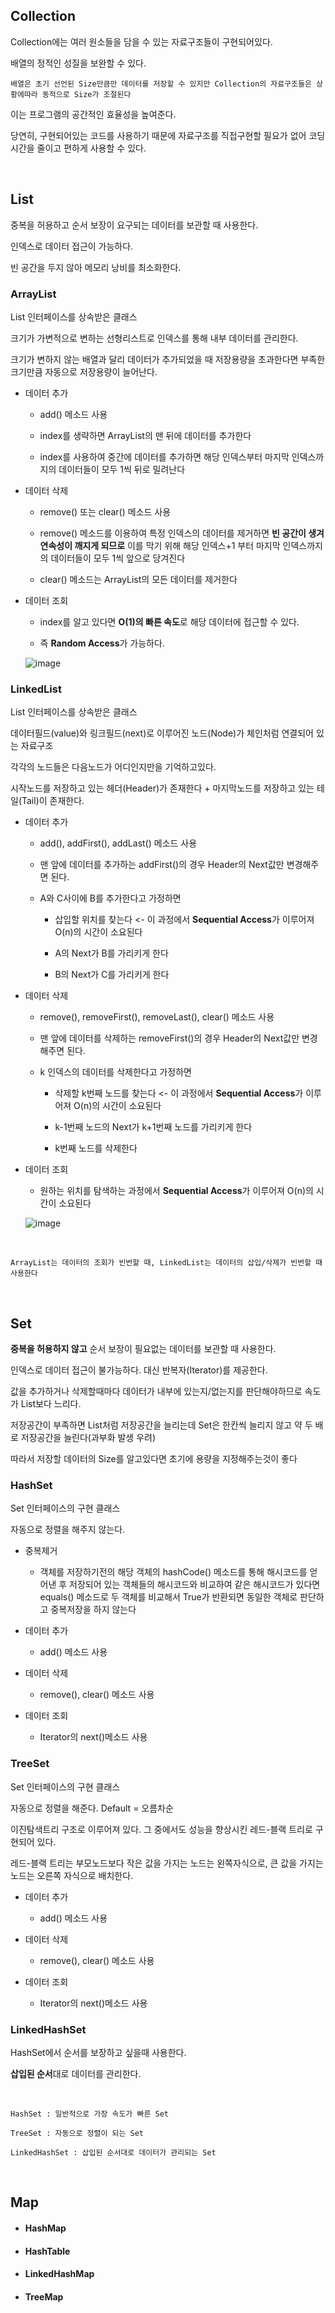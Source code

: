 ## Collection

Collection에는 여러 원소들을 담을 수 있는 자료구조들이 구현되어있다.

배열의 정적인 성질을 보완할 수 있다. 

`배열은 초기 선언된 Size만큼만 데이터를 저장할 수 있지만 Collection의 자료구조들은 상황에따라 동적으로 Size가 조절된다`

이는 프로그램의 공간적인 효율성을 높여준다.

당연히, 구현되어있는 코드를 사용하기 때문에 자료구조를 직접구현할 필요가 없어 코딩시간을 줄이고 편하게 사용할 수 있다.

<br>

## List

중복을 허용하고 순서 보장이 요구되는 데이터를 보관할 때 사용한다.

인덱스로 데이터 접근이 가능하다.

빈 공간을 두지 않아 메모리 낭비를 최소화한다.

### ArrayList

List 인터페이스를 상속받은 클래스

크기가 가변적으로 변하는 선형리스트로 인덱스를 통해 내부 데이터를 관리한다.

크기가 변하지 않는 배열과 달리 데이터가 추가되었을 때 저장용량을 초과한다면 부족한 크기만큼 자동으로 저장용량이 늘어난다.

* 데이터 추가

  * add() 메소드 사용
  
  * index를 생략하면 ArrayList의 맨 뒤에 데이터를 추가한다
  
  * index를 사용하여 중간에 데이터를 추가하면 해당 인덱스부터 마지막 인덱스까지의 데이터들이 모두 1씩 뒤로 밀려난다

* 데이터 삭제

  * remove() 또는 clear() 메소드 사용
  
  * remove() 메소드를 이용하여 특정 인덱스의 데이터를 제거하면 **빈 공간이 생겨 연속성이 깨지게 되므로** 이를 막기 위해 해당 인덱스+1 부터 마지막 인덱스까지의 데이터들이 모두 1씩 앞으로 당겨진다
  
  * clear() 메소드는 ArrayList의 모든 데이터를 제거한다

* 데이터 조회
  
  * index를 알고 있다면 **O(1)의 빠른 속도**로 해당 데이터에 접근할 수 있다.

  * 즉 **Random Access**가 가능하다.

  ![image](https://user-images.githubusercontent.com/48934537/98201825-ee05f500-1f73-11eb-9d50-fb6102e0df2d.png)

### LinkedList

List 인터페이스를 상속받은 클래스

데이터필드(value)와 링크필드(next)로 이루어진 노드(Node)가 체인처럼 연결되어 있는 자료구조

각각의 노드들은 다음노드가 어디인지만을 기억하고있다.

시작노드를 저장하고 있는 헤더(Header)가 존재한다 + 마지막노드를 저장하고 있는 테일(Tail)이 존재한다.

* 데이터 추가

  * add(), addFirst(), addLast() 메소드 사용
  
  * 맨 앞에 데이터를 추가하는 addFirst()의 경우 Header의 Next값만 변경해주면 된다.
  
  * A와 C사이에 B를 추가한다고 가정하면
  
    * 삽입할 위치를 찾는다 <- 이 과정에서 **Sequential Access**가 이루어져 O(n)의 시간이 소요된다
    
    * A의 Next가 B를 가리키게 한다
    
    * B의 Next가 C를 가리키게 한다

* 데이터 삭제

  * remove(), removeFirst(), removeLast(), clear() 메소드 사용
  
  * 맨 앞에 데이터를 삭제하는 removeFirst()의 경우 Header의 Next값만 변경해주면 된다.
  
  * k 인덱스의 데이터를 삭제한다고 가정하면
  
    * 삭제할 k번째 노드를 찾는다 <- 이 과정에서 **Sequential Access**가 이루어져 O(n)의 시간이 소요된다
    
    * k-1번째 노드의 Next가 k+1번째 노드를 가리키게 한다
    
    * k번째 노드를 삭제한다

* 데이터 조회

  * 원하는 위치를 탐색하는 과정에서 **Sequential Access**가 이루어져 O(n)의 시간이 소요된다
  
  ![image](https://user-images.githubusercontent.com/48934537/98201825-ee05f500-1f73-11eb-9d50-fb6102e0df2d.png)

<br>

```
ArrayList는 데이터의 조회가 빈번할 때, LinkedList는 데이터의 삽입/삭제가 빈번할 때 사용한다
```

<br>

## Set

**중복을 허용하지 않고** 순서 보장이 필요없는 데이터를 보관할 때 사용한다.

인덱스로 데이터 접근이 불가능하다. 대신 반복자(Iterator)를 제공한다.

값을 추가하거나 삭제할때마다 데이터가 내부에 있는지/없는지를 판단해야하므로 속도가 List보다 느리다.

저장공간이 부족하면 List처럼 저장공간을 늘리는데 Set은 한칸씩 늘리지 않고 약 두 배로 저장공간을 늘린다(과부화 발생 우려)
  
따라서 저장할 데이터의 Size를 알고있다면 초기에 용량을 지정해주는것이 좋다

### HashSet

Set 인터페이스의 구현 클래스

자동으로 정렬을 해주지 않는다.

* 중복제거

  * 객체를 저장하기전의 해당 객체의 hashCode() 메소드를 통해 해시코드를 얻어낸 후 저장되어 있는 객체들의 해시코드와 비교하여 같은 해시코드가 있다면 equals() 메소드로
  두 객체를 비교해서 True가 반환되면 동일한 객체로 판단하고 중복저장을 하지 않는다
  
* 데이터 추가

  * add() 메소드 사용
  
* 데이터 삭제

  * remove(), clear() 메소드 사용
  
* 데이터 조회

  * Iterator의 next()메소드 사용
 
### TreeSet

Set 인터페이스의 구현 클래스

자동으로 정렬을 해준다. Default = 오름차순

이진탐색트리 구조로 이루어져 있다. 그 중에서도 성능을 향상시킨 레드-블랙 트리로 구현되어 있다.

레드-블랙 트리는 부모노드보다 작은 값을 가지는 노드는 왼쪽자식으로, 큰 값을 가지는 노드는 오른쪽 자식으로 배치한다.
  
* 데이터 추가

  * add() 메소드 사용
  
* 데이터 삭제

  * remove(), clear() 메소드 사용
  
* 데이터 조회

  * Iterator의 next()메소드 사용

### LinkedHashSet

HashSet에서 순서를 보장하고 싶을때 사용한다.

**삽입된 순서**대로 데이터를 관리한다.

<br>

```
HashSet : 일반적으로 가장 속도가 빠른 Set

TreeSet : 자동으로 정렬이 되는 Set
 
LinkedHashSet : 삽입된 순서대로 데이터가 관리되는 Set
```

<br>

## Map

 * #### HashMap
 
 * #### HashTable
 
 * #### LinkedHashMap
 
 * #### TreeMap
